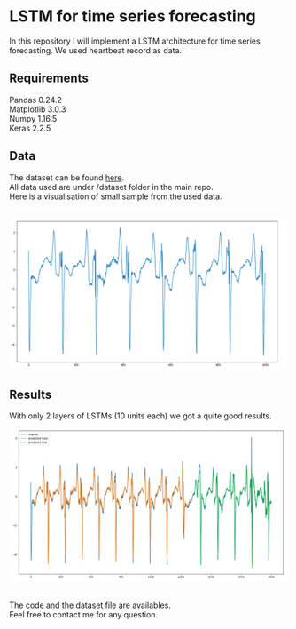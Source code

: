 # LSTM for time series forecasting

In this repository I will implement a LSTM architecture for time series forecasting. We used heartbeat record as data.
<br/>


## Requirements

Pandas 0.24.2
<br/>
Matplotlib 3.0.3
<br/>
Numpy 1.16.5
<br/>
Keras 2.2.5
<br/>

## Data
The dataset can be found [here](http://www.timeseriesclassification.com/description.php?Dataset=ECG5000).
<br/>
All data used are under /dataset folder in the main repo.
<br/> 
Here is a visualisation of small sample from the used data.
<br/>
<br/>
<p align="center">
  <img src="res/data.png" title="Data visualisation" >
</p>

## Results
With only 2 layers of LSTMs (10 units each) we got a quite good results.
<br/>
<p align="center">
  <img src="res/predictions.png" title="Results" >
</p>
<br/>
The code and the dataset file are availables. 
<br/>
Feel free to contact me for any question.
